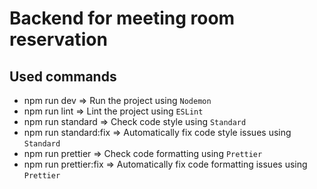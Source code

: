 # Backend for meeting room reservation

## Used commands

- npm run dev => Run the project using `Nodemon`
- npm run lint => Lint the project using `ESLint`
- npm run standard => Check code style using `Standard`
- npm run standard:fix => Automatically fix code style issues using `Standard`
- npm run prettier => Check code formatting using `Prettier`
- npm run prettier:fix => Automatically fix code formatting issues using `Prettier`

